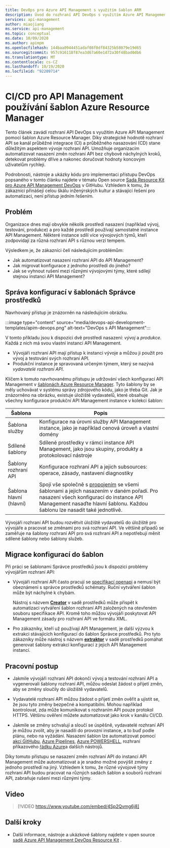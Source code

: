 ```yaml
---
title: DevOps pro Azure API Management s využitím šablon ARM
description: Úvod do rozhraní API DevOps s využitím Azure API Management, použití šablon Azure Resource Manager ke správě nasazení rozhraní API v kanálu CI/CD
services: api-management
author: miaojiang
ms.service: api-management
ms.topic: conceptual
ms.date: 10/09/2020
ms.author: apimpm
ms.openlocfilehash: 144baa0944451adaf08f0df84325b58079e19d65
ms.sourcegitcommit: 957c916118f87ea3d67a60e1d72a30f48bad0db6
ms.translationtype: MT
ms.contentlocale: cs-CZ
ms.lasthandoff: 10/19/2020
ms.locfileid: "92209714"
---
```

# <a name="cicd-for-api-management-using-azure-resource-manager-templates"></a>CI/CD pro API Management používání šablon Azure Resource Manager

Tento článek zavádí rozhraní API DevOps s využitím Azure API Management pomocí šablon Azure Resource Manager. Díky strategické hodnotě rozhraní API se kanál průběžné integrace (CI) a průběžného nasazování (CD) stane důležitým aspektem vývoje rozhraní API. Umožňuje organizacím automatizovat nasazení změn rozhraní API bez chybově náchylných kroků, detekovat problémy dříve a nakonec doručovat hodnoty koncovým uživatelům rychleji. 

Podrobnosti, nástroje a ukázky kódu pro implementaci přístupu DevOps popsaného v tomto článku najdete v tématu Open source [Sada Resource Kit pro Azure API Management DevOps](https://github.com/Azure/azure-api-management-devops-resource-kit) v GitHubu. Vzhledem k tomu, že zákazníci přinášejí celou škálu inženýrských kultur a stávající řešení pro automatizaci, není přístup jedním řešením.

## <a name="the-problem"></a>Problém

Organizace dnes mají obvykle několik prostředí nasazení (například vývoj, testování, produkce) a pro každé prostředí používají samostatné instance API Management. Některé instance sdílí více vývojových týmů, kteří zodpovídají za různá rozhraní API s různou verzí tempem.

Výsledkem je, že zákazníci čelí následujícím problémům:

* Jak automatizovat nasazení rozhraní API do API Management?
* Jak migrovat konfigurace z jednoho prostředí do jiného?
* Jak se vyhnout rušení mezi různými vývojovými týmy, které sdílejí stejnou instanci API Management?

## <a name="manage-configurations-in-resource-manager-templates"></a>Správa konfigurací v šablonách Správce prostředků

Navrhovaný přístup je znázorněn na následujícím obrázku. 

:::image type="content" source="media/devops-api-development-templates/apim-devops.png" alt-text="DevOps s API Management":::

V tomto příkladu jsou k dispozici dvě prostředí nasazení: *vývoj* a *produkce*. Každá z nich má svou vlastní instanci API Management. 

* Vývojáři rozhraní API mají přístup k instanci vývoje a můžou ji použít pro vývoj a testování svých rozhraní API. 
* Produkční instance je spravovaná určeným týmem, který se nazývá *vydavatelé rozhraní API*.

Klíčem k tomuto navrhovanému přístupu je udržování všech konfigurací API Management v [šablonách Azure Resource Manager](../azure-resource-manager/resource-group-authoring-templates.md). Tyto šablony by se měly uchovávat v systému správy zdrojového kódu, jako je třeba Git. Jak je znázorněno na obrázku, existuje úložiště vydavatelů, které obsahuje všechny konfigurace produkční API Management instance v kolekci šablon:

|Šablona  |Popis  |
|---------|---------|
|Šablona služby     | Konfigurace na úrovni služby API Management instance, jako je například cenová úroveň a vlastní domény         |
|Sdílené šablony     |  Sdílené prostředky v rámci instance API Management, jako jsou skupiny, produkty a protokolovací nástroje    |
|Šablony rozhraní API     |  Konfigurace rozhraní API a jejich subsources: operace, zásady, nastavení diagnostiky        |
|Šablona hlavní (hlavní)     |   Spojí vše společně s [propojením](../azure-resource-manager/resource-group-linked-templates.md) se všemi šablonami a jejich nasazením v daném pořadí. Pro nasazení všech konfigurací do instance API Management nasaďte hlavní šablonu. Každou šablonu lze nasadit také jednotlivě.       |

Vývojáři rozhraní API budou rozvětvit úložiště vydavatelů do úložiště pro vývojáře a pracovat se změnami pro svá rozhraní API. Ve většině případů se zaměřuje na šablony rozhraní API pro svá rozhraní API a nepotřebují měnit sdílené šablony nebo šablony služeb.

## <a name="migrate-configurations-to-templates"></a>Migrace konfigurací do šablon
Při práci se šablonami Správce prostředků jsou k dispozici problémy vývojářům rozhraní API:

* Vývojáři rozhraní API často pracují se [specifikací openapi](https://github.com/OAI/OpenAPI-Specification) a nemusí být obeznámeni s správce prostředků schématy. Ruční vytváření šablon může být náchylné k chybám. 

   Nástroj s názvem [**Creator**](https://github.com/Azure/azure-api-management-devops-resource-kit/blob/master/src/APIM_ARMTemplate/README.md#Creator) v sadě prostředků může přispět k automatizaci vytváření šablon rozhraní API založených na otevřeném souboru specifikace API. Kromě toho můžou vývojáři poskytovat API Management zásady pro rozhraní API ve formátu XML. 

* Pro zákazníky, kteří už používají API Management, je další výzvou k extrakci stávajících konfigurací do šablon Správce prostředků. Pro tyto zákazníky může nástroj s názvem [**extraktor**](https://github.com/Azure/azure-api-management-devops-resource-kit/blob/master/src/APIM_ARMTemplate/README.md#extractor) v sadě prostředků pomáhat generovat šablony extrakcí konfigurací z jejich API Management instancí.  

## <a name="workflow"></a>Pracovní postup

* Jakmile vývojáři rozhraní API dokončí vývoj a testování rozhraní API a vygenerovali šablony rozhraní API, můžou odeslat žádost o přijetí změn, aby se změny sloučily do úložiště vydavatelů. 

* Vydavatelé rozhraní API můžou žádost o přijetí změn ověřit a ujistit se, že jsou tyto změny bezpečné a kompatibilní. Mohou například kontrolovat, zda může komunikovat s rozhraním API pouze protokol HTTPS. Většinu ověření můžete automatizovat jako krok v kanálu CI/CD.

* Jakmile se změny schvalují a sloučí se úspěšně, vydavatelé rozhraní API je můžou zvolit, aby je nasadili do provozní instance, a to buď podle plánu, nebo na vyžádání. Nasazení šablon lze automatizovat pomocí [akcí GitHubu](https://github.com/Azure/apimanagement-devops-samples), [Azure Pipelines](/devops/pipelines/), [Azure POWERSHELL](../azure-resource-manager/templates/deploy-powershell.md), rozhraní příkazového [řádku Azure](../azure-resource-manager/templates/deploy-cli.md)a dalších nástrojů.

Díky tomuto přístupu se nasazení změn rozhraní API do instancí API Management může automatizovat a je snadno možné povýšit změny z jednoho prostředí na jiný. Vzhledem k tomu, že různé vývojové týmy rozhraní API budou pracovat na různých sadách šablon a souborů rozhraní API, zabraňuje rušení mezi různými týmy.

## <a name="video"></a>Video

> [!VIDEO https://www.youtube.com/embed/4Sp2Qvmg6j8]

## <a name="next-steps"></a>Další kroky

- Další informace, nástroje a ukázkové šablony najdete v open source [sadě Azure API Management DevOps Resource Kit](https://github.com/Azure/azure-api-management-devops-resource-kit) .